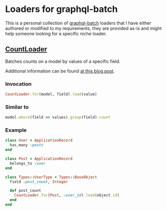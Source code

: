 # Loaders for graphql-batch

This is a personal collection of [graphql-batch](https://github.com/Shopify/graphql-batch) loaders that I have either authored or modified to my requirements, they are provided as-is and might help someone looking for a specific niche loader.

## [CountLoader](loaders/count_loader.rb)

Batches counts on a model by values of a specific field.

Additional information can be found [at this blog post](https://blog.jamesbrooks.net/graphql-batch-count-loader.html).

### Invocation

```ruby
CountLoader.for(model, field).load(value)
```

### Similar to

```ruby
model.where(field => values).group(field).count
```

### Example

```ruby
class User < ApplicationRecord
  has_many :posts
end

class Post < ApplicationRecord
  belongs_to :user
end

class Types::UserType < Types::BaseObject
  field :post_count, Integer

  def post_count
    CountLoader.for(Post, :user_id).load(object.id)
  end
end
```
